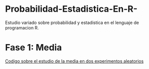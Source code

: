 # Probabilidad-Estadistica-En-R-
Estudio variado sobre probabilidad y estadistica en el lenguaje de programacion R. 
# Fase 1: Media
[Codigo sobre el estudio de la media en dos experimentos aleatorios](https://github.com/GallegosLuna/Matematicas-financieras/blob/main/Anualidades.py)

